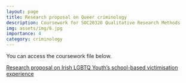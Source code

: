 ```yaml
---
layout: page
title: Research proposal on Queer criminology
description: Coursework for SOC20320 Qualitative Research Methods
img: assets/img/6.jpg
importance: 4
category: criminology
---
```



You can access the coursework file below.

[Research proposal on Irish LGBTQ Youth’s school-based victimisation experience](https://Zhengtinghetim.github.io/assets/pdf/UCD_IrishYouthCriminology_A+.pdf)
